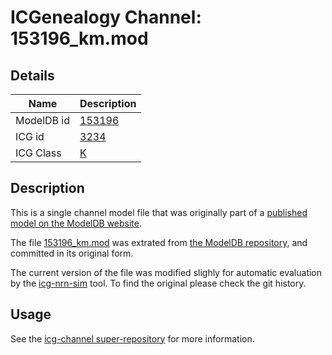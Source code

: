 # ICGenealogy Channel: 153196\_km.mod

## Details

Name | Description
---- | -----------
ModelDB id | [153196](http://senselab.med.yale.edu/ModelDB/ShowModel.cshtml?model=153196)
ICG id | [3234](http://icg.neurotheory.ox.ac.uk/channels/1/3234)
ICG Class | [K](http://icg.neurotheory.ox.ac.uk/channels/1)

## Description

This is a single channel model file that was originally part of a [published model on the ModelDB website](http://senselab.med.yale.edu/ModelDB/ShowModel.cshtml?model=153196).


The file [153196\_km.mod](153196_km.mod) was extrated from [the ModelDB repository](http://senselab.med.yale.edu/ModelDB/ShowModel.cshtml?model=153196), and committed in its original form.

The current version of the file was modified slighly for automatic evaluation by the [icg-nrn-sim](https://github.com/icgenealogy/icg-nrn-sim) tool. To find the original please check the git history.


## Usage

See the [icg-channel super-repository](https://github.com/icgenealogy/icg-channels) for more information.